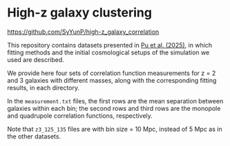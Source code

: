 # High-z galaxy clustering

https://github.com/SyYunP/high-z_galaxy_correlation

This repository contains datasets presented in [Pu et al. (2025)](https://doi.org/10.48550/arXiv.2410.02524), in which fitting methods and the initial cosmological setups of the simulation we used are described.

We provide here four sets of correlation function measurements for z = 2 and 3 galaxies with different masses, along with the corresponding fitting results, in each directory. 

In the `measurement.txt` files, the first rows are the mean separation between galaxies within each bin; the second rows and third rows are the monopole and quadrupole correlation functions, respectively. 

Note that `z3_125_135` files are with bin size = 10 Mpc, instead of 5 Mpc as in the other datasets.
